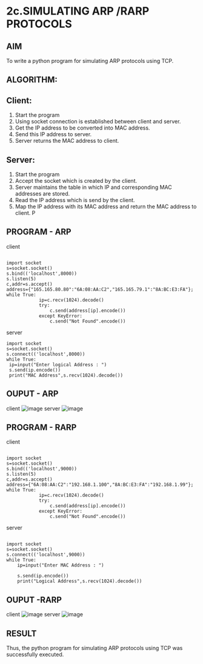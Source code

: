 # 2c.SIMULATING ARP /RARP PROTOCOLS
## AIM
To write a python program for simulating ARP protocols using TCP.
## ALGORITHM:
## Client:
1. Start the program
2. Using socket connection is established between client and server.
3. Get the IP address to be converted into MAC address.
4. Send this IP address to server.
5. Server returns the MAC address to client.
## Server:
1. Start the program
2. Accept the socket which is created by the client.
3. Server maintains the table in which IP and corresponding MAC addresses are
stored.
4. Read the IP address which is send by the client.
5. Map the IP address with its MAC address and return the MAC address to client.
P
## PROGRAM - ARP
client
```
 
import socket 
s=socket.socket() 
s.bind(('localhost',8000)) 
s.listen(5) 
c,addr=s.accept() 
address={"165.165.80.80":"6A:08:AA:C2","165.165.79.1":"8A:BC:E3:FA"}; 
while True: 
            ip=c.recv(1024).decode() 
            try: 
                c.send(address[ip].encode()) 
            except KeyError: 
                c.send("Not Found".encode())
```
server
```
import socket
s=socket.socket()
s.connect(('localhost',8000))
while True:
 ip=input("Enter logical Address : ")
 s.send(ip.encode())
 print("MAC Address",s.recv(1024).decode())
```
## OUPUT - ARP
client
![image](https://github.com/user-attachments/assets/36de6846-c540-4c58-b495-d1cb724282a5)
server
![image](https://github.com/user-attachments/assets/05394ded-8988-4f55-b7a6-d337b5398937)


## PROGRAM - RARP
client
```
 
import socket 
s=socket.socket() 
s.bind(('localhost',9000)) 
s.listen(5) 
c,addr=s.accept() 
address={"6A:08:AA:C2":"192.168.1.100","8A:BC:E3:FA":"192.168.1.99"}; 
while True: 
            ip=c.recv(1024).decode() 
            try: 
                c.send(address[ip].encode()) 
            except KeyError: 
                c.send("Not Found".encode())
```
server
```
 
import socket 
s=socket.socket() 
s.connect(('localhost',9000)) 
while True: 
    ip=input("Enter MAC Address : ") 
  
    s.send(ip.encode()) 
    print("Logical Address",s.recv(1024).decode())
```
## OUPUT -RARP
client
![image](https://github.com/user-attachments/assets/6324b70f-b7a8-472f-8420-420a4405d8b4)
server
![image](https://github.com/user-attachments/assets/b13fd635-7b71-4fb6-bfab-391cd5a143f1)



## RESULT
Thus, the python program for simulating ARP protocols using TCP was successfully 
executed.
